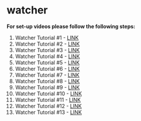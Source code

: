 # watcher

**For set-up videos please follow the following steps:**

1. Watcher Tutorial #1 - [LINK](https://www.youtube.com/watch?v=CHeN6i6tPMc\&ab\_channel=zenGateGlobal)
2. Watcher Tutorial #2 - [LINK](https://www.youtube.com/watch?v=54hXIfCwXIw)
3. Watcher Tutorial #3 - [LINK](https://www.youtube.com/watch?v=ooxQnayRw1o)
4. Watcher Tutorial #4 - [LINK](https://www.youtube.com/watch?v=M1jmwtufhuw)
5. Watcher Tutorial #5 - [LINK](https://www.youtube.com/watch?v=BAdKup2y5FY)
6. Watcher Tutorial #6 - [LINK](https://www.youtube.com/watch?v=ZuHU5AVuPRA)
7. Watcher Tutorial #7 - [LINK](https://www.youtube.com/watch?v=Zt8leJ0GD-o)
8. Watcher Tutorial #8 - [LINK](https://www.youtube.com/watch?v=P65vcKagw4o)
9. Watcher Tutorial #9 - [LINK](https://www.youtube.com/watch?v=-e1zLXJYncc)
10. Watcher Tutorial #10 - [LINK](https://www.youtube.com/watch?v=QU--k7j8yxE)
11. Watcher Tutorial #11 - [LINK](https://www.youtube.com/watch?v=NqE6Gh8C4GI)
12. Watcher Tutorial #12 - [LINK](https://www.youtube.com/watch?v=K2ly0AP-yXw)
13. Watcher Tutorial #13 - [LINK](https://www.youtube.com/watch?v=Wx0liCxAv6o)
